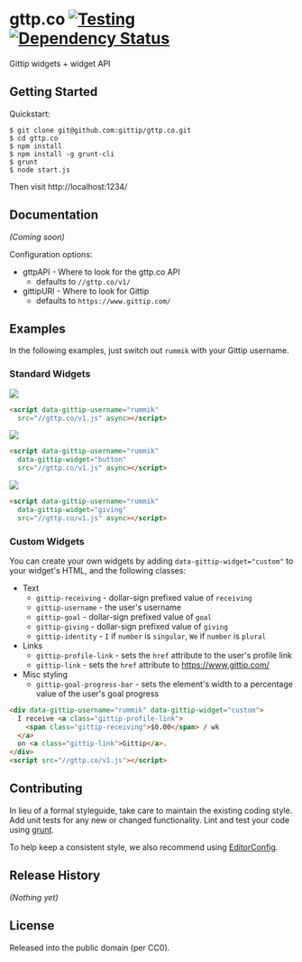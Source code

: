 # gttp.co [![Testing](https://secure.travis-ci.org/gittip/gttp.co.png)](http://travis-ci.org/gittip/gttp.co) [![Dependency Status](https://gemnasium.com/gittip/gttp.co.png)](https://gemnasium.com/gittip/gttp.co)

Gittip widgets + widget API

## Getting Started
Quickstart:
```
$ git clone git@github.com:gittip/gttp.co.git
$ cd gttp.co
$ npm install
$ npm install -g grunt-cli
$ grunt
$ node start.js
```

Then visit http://localhost:1234/


## Documentation
_(Coming soon)_

Configuration options:
- gttpAPI - Where to look for the gttp.co API
  - defaults to `//gttp.co/v1/`
- gittipURI - Where to look for Gittip
  - defaults to `https://www.gittip.com/`

## Examples
In the following examples, just switch out `rummik` with your Gittip username.

### Standard Widgets
![](http://9k1.us/R4YV/receiving.png)
```html
<script data-gittip-username="rummik"
  src="//gttp.co/v1.js" async></script>
```

![](http://9k1.us/SUNk/button.png)
```html
<script data-gittip-username="rummik"
  data-gittip-widget="button"
  src="//gttp.co/v1.js" async></script>
```

![](http://9k1.us/ySv6/giving.png)
```html
<script data-gittip-username="rummik"
  data-gittip-widget="giving"
  src="//gttp.co/v1.js" async></script>
```

### Custom Widgets
You can create your own widgets by adding `data-gittip-widget="custom"` to your
widget's HTML, and the following classes:

- Text
  - `gittip-receiving` - dollar-sign prefixed value of `receiving`
  - `gittip-username` - the user's username
  - `gittip-goal` - dollar-sign prefixed value of `goal`
  - `gittip-giving` - dollar-sign prefixed value of `giving`
  - `gittip-identity` - `I` if `number` is `singular`, `We` if `number` is `plural`
- Links
  - `gittip-profile-link` - sets the `href` attribute to the user's profile
    link
  - `gittip-link` - sets the `href` attribute to https://www.gittip.com/
- Misc styling
  - `gittip-goal-progress-bar` - sets the element's width to a percentage value
    of the user's goal progress


```html
<div data-gittip-username="rummik" data-gittip-widget="custom">
  I receive <a class="gittip-profile-link">
    <span class="gittip-receiving">$0.00</span> / wk
  </a>
  on <a class="gittip-link">Gittip</a>.
</div>
<script src="//gttp.co/v1.js"></script>
```

## Contributing
In lieu of a formal styleguide, take care to maintain the existing coding
style. Add unit tests for any new or changed functionality. Lint and test your
code using [grunt](https://github.com/gruntjs/grunt).

To help keep a consistent style, we also recommend using
[EditorConfig](http://editorconfig.org).

## Release History
_(Nothing yet)_

## License
Released into the public domain (per CC0).
